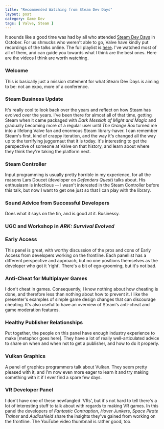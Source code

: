 ```yaml
---
title: "Recommended Watching from Steam Dev Days"
layout: post
category: Game Dev
tags: [ Valve, Steam ]
---
```


It sounds like a good time was had by all who attended [Steam Dev Days](http://steamcommunity.com/devdays) in October. For us shmucks who weren't able to go, Valve have kindly put recordings of the talks online. The full playlist is [here](https://www.youtube.com/playlist?list=PLckFgM6dUP2ihiMeKHoyIdHvhRSyqwQsp). I've watched most of all of them, and can guide you towards what I think are the best ones. Here are the videos I think are worth watching.

### Welcome

This is basically just a mission statement for what Steam Dev Days is aiming to be: not an expo, more of a conference.

### Steam Business Update

It's really cool to look back over the years and reflect on how Steam has evolved over the years. I've been there for almost all of that time, getting Steam when it came packaged with *Dark Messiah of Might and Magic* and gradually becoming more of a regular user until *The Orange Box* turned me into a lifelong Valve fan and enormous Steam library-haver. I can remember Steam's first, kind of crappy iteration, and the way it's changed all the way up to the terrifying juggernaut that it is today. It's interesting to get the perspective of someone at Valve on that history, and learn about where they think they're taking the platform next.

### Steam Controller

Input programming is usually pretty horrible in my experience, for all the reasons Lars Doucet (developer on *Defenders Quest*) talks about. His enthusiasm is infectious -- I wasn't interested in the Steam Controller before this talk, but now I want to get one just so that I can play with the library.

### Sound Advice from Successful Developers

Does what it says on the tin, and is good at it. Businessy.

### UGC and Workshop in *ARK: Survival Evolved*



### Early Access

This panel is great, with worthy discussion of the pros and cons of Early Access from developers working on the frontline. Each panellist has a different perspective and approach, but no one positions themselves as the developer who got it 'right'. There's a bit of ego-grooming, but it's not bad.

### Anti-Cheat for Multiplayer Games

I don't cheat in games. Consequently, I know nothing about how cheating is done, and therefore less than nothing about how to prevent it. I like the presenter's examples of simple game design changes that can discourage cheating. It's also useful to have an overview of Steam's anti-cheat and game moderation features.

### Healthy Publisher Relationships

Put together, the people on this panel have enough industry experience to make [metaphor goes here]. They have a lot of really well-articulated advice to share on when and when not to get a publisher, and how to do it properly.

### Vulkan Graphics

A panel of graphics programmers talk about Vulkan. They seem pretty pleased with it, and I'm now even more eager to learn it and try making something with it if I ever find a spare few days.

### VR Developer Panel

I don't have one of these newfangled 'VRs', but it's not hard to tell there's a lot of interesting stuff to talk about with regards to making VR games. In this panel the developers of *Fantastic Contraption*, *Hover Junkers*, *Space Pirate Trainer* and *Audioshield* share the insights they've gained from working on the frontline. The YouTube video thumbnail is rather good, too.
